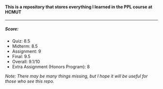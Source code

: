 #### This is a repository that stores everything I learned in the PPL course at HCMUT

---

##### Score:

- Quiz: 8.5
- Midterm: 8.5
- Assignment: 9
- Final: 9.5
- Overall: 9.1/10
- Extra Assignment (Honors Program): 8

_Note: There may be many things missing, but I hope it will be useful for those who see this repo._
